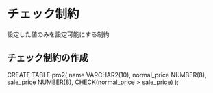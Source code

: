 # チェック制約
設定した値のみを設定可能にする制約

## チェック制約の作成
CREATE TABLE pro2(
 name VARCHAR2(10),
 normal_price NUMBER(8),
 sale_price NUMBER(8),
 CHECK(normal_price > sale_price)
);